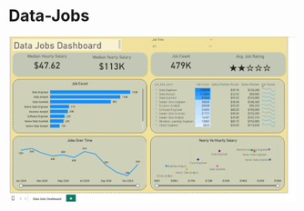 # Data-Jobs

![Data Jobs](https://github.com/Rahul-Kumar-Kumawat/Data-Jobs/blob/main/Data_Jobs.png?raw=true)
